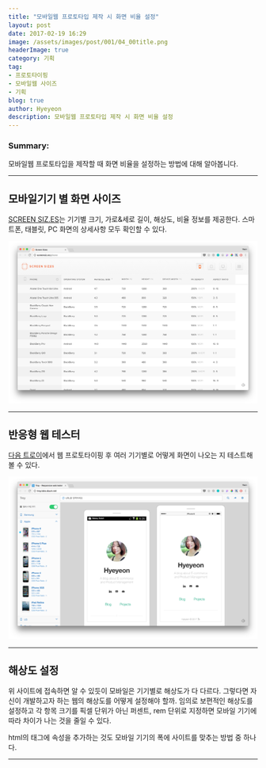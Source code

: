```yaml
---
title: "모바일웹 프로토타입 제작 시 화면 비율 설정"
layout: post
date: 2017-02-19 16:29
image: /assets/images/post/001/04_00title.png
headerImage: true
category: 기획
tag:
- 프로토타이핑
- 모바일웹 사이즈
- 기획
blog: true
author: Hyeyeon
description: 모바일웹 프로토타입 제작 시 화면 비율 설정
---
```


### Summary:

모바일웹 프로토타입을 제작할 때 화면 비율을 설정하는 방법에 대해 알아봅니다.

---

## 모바일기기 별 화면 사이즈

[SCREEN SIZ.ES](http://screensiz.es/phone)는 기기별 크기, 가로&세로 길이, 해상도, 비율 정보를 제공한다. 스마트폰, 태블릿, PC 화면의 상세사항 모두 확인할 수 있다.

![pic1](/assets/images/post/001/73_01.png)

---

## 반응형 웹 테스터

[다음 트로이](http://troy.labs.daum.net/)에서 웹 프로토타이핑 후 여러 기기별로 어떻게 화면이 나오는 지 테스트해볼 수 있다.

![pic2](/assets/images/post/001/73_02.png)

---

## 해상도 설정

위 사이트에 접속하면 알 수 있듯이 모바일은 기기별로 해상도가 다 다르다. 그렇다면 자신이 개발하고자 하는 웹의 해상도를 어떻게 설정해야 할까. 임의로 보편적인 해상도를 설정하고 각 항목 크기를 픽셀 단위가 아닌 퍼센트, rem 단위로 지정하면 모바일 기기에 따라 차이가 나는 것을 줄일 수 있다.

html의 <meta> 태그에 <viewpoint> 속성을 추가하는 것도 모바일 기기의 폭에 사이트를 맞추는 방법 중 하나다.

---
